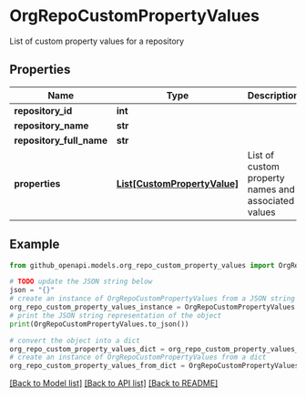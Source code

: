 # OrgRepoCustomPropertyValues

List of custom property values for a repository

## Properties

Name | Type | Description | Notes
------------ | ------------- | ------------- | -------------
**repository_id** | **int** |  | 
**repository_name** | **str** |  | 
**repository_full_name** | **str** |  | 
**properties** | [**List[CustomPropertyValue]**](CustomPropertyValue.md) | List of custom property names and associated values | 

## Example

```python
from github_openapi.models.org_repo_custom_property_values import OrgRepoCustomPropertyValues

# TODO update the JSON string below
json = "{}"
# create an instance of OrgRepoCustomPropertyValues from a JSON string
org_repo_custom_property_values_instance = OrgRepoCustomPropertyValues.from_json(json)
# print the JSON string representation of the object
print(OrgRepoCustomPropertyValues.to_json())

# convert the object into a dict
org_repo_custom_property_values_dict = org_repo_custom_property_values_instance.to_dict()
# create an instance of OrgRepoCustomPropertyValues from a dict
org_repo_custom_property_values_from_dict = OrgRepoCustomPropertyValues.from_dict(org_repo_custom_property_values_dict)
```
[[Back to Model list]](../README.md#documentation-for-models) [[Back to API list]](../README.md#documentation-for-api-endpoints) [[Back to README]](../README.md)


